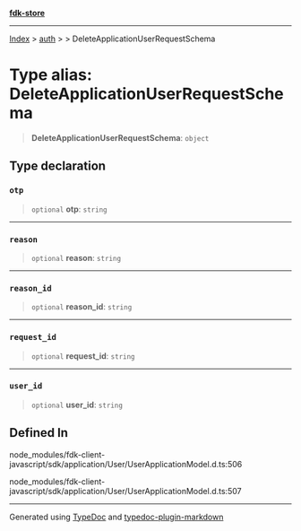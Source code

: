 [**fdk-store**](../../../README.md)
***

[Index](../../../API.md) > [auth](../../README.md) > [<internal>](../README.md) > DeleteApplicationUserRequestSchema

# Type alias: DeleteApplicationUserRequestSchema

> **DeleteApplicationUserRequestSchema**: `object`

## Type declaration

### `otp`

> `optional` **otp**: `string`

***

### `reason`

> `optional` **reason**: `string`

***

### `reason_id`

> `optional` **reason\_id**: `string`

***

### `request_id`

> `optional` **request\_id**: `string`

***

### `user_id`

> `optional` **user\_id**: `string`

## Defined In

node\_modules/fdk-client-javascript/sdk/application/User/UserApplicationModel.d.ts:506

node\_modules/fdk-client-javascript/sdk/application/User/UserApplicationModel.d.ts:507

***
Generated using [TypeDoc](https://typedoc.org/) and [typedoc-plugin-markdown](https://www.npmjs.com/package/typedoc-plugin-markdown)
